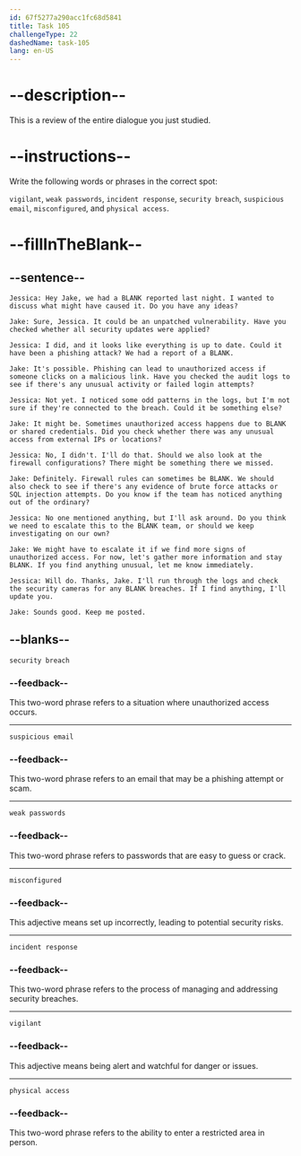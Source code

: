 ```yaml
---
id: 67f5277a290acc1fc68d5841
title: Task 105
challengeType: 22
dashedName: task-105
lang: en-US
---
```


<!-- REVIEW -->

# --description--

This is a review of the entire dialogue you just studied.

# --instructions--

Write the following words or phrases in the correct spot:

`vigilant`, `weak passwords`, `incident response`, `security breach`, `suspicious email`, `misconfigured`, and `physical access`.

# --fillInTheBlank--

## --sentence--

`Jessica: Hey Jake, we had a BLANK reported last night. I wanted to discuss what might have caused it. Do you have any ideas?`

`Jake: Sure, Jessica. It could be an unpatched vulnerability. Have you checked whether all security updates were applied?`

`Jessica: I did, and it looks like everything is up to date. Could it have been a phishing attack? We had a report of a BLANK.`

`Jake: It's possible. Phishing can lead to unauthorized access if someone clicks on a malicious link. Have you checked the audit logs to see if there's any unusual activity or failed login attempts?`

`Jessica: Not yet. I noticed some odd patterns in the logs, but I'm not sure if they're connected to the breach. Could it be something else?`

`Jake: It might be. Sometimes unauthorized access happens due to BLANK or shared credentials. Did you check whether there was any unusual access from external IPs or locations?`

`Jessica: No, I didn't. I'll do that. Should we also look at the firewall configurations? There might be something there we missed.`

`Jake: Definitely. Firewall rules can sometimes be BLANK. We should also check to see if there's any evidence of brute force attacks or SQL injection attempts. Do you know if the team has noticed anything out of the ordinary?`

`Jessica: No one mentioned anything, but I'll ask around. Do you think we need to escalate this to the BLANK team, or should we keep investigating on our own?`

`Jake: We might have to escalate it if we find more signs of unauthorized access. For now, let's gather more information and stay BLANK. If you find anything unusual, let me know immediately.`

`Jessica: Will do. Thanks, Jake. I'll run through the logs and check the security cameras for any BLANK breaches. If I find anything, I'll update you.`

`Jake: Sounds good. Keep me posted.`

## --blanks--

`security breach`

### --feedback--

This two-word phrase refers to a situation where unauthorized access occurs.

---

`suspicious email`

### --feedback--

This two-word phrase refers to an email that may be a phishing attempt or scam.

---

`weak passwords`

### --feedback--

This two-word phrase refers to passwords that are easy to guess or crack.

---

`misconfigured`

### --feedback--

This adjective means set up incorrectly, leading to potential security risks.

---

`incident response`

### --feedback--

This two-word phrase refers to the process of managing and addressing security breaches.

---

`vigilant`

### --feedback--

This adjective means being alert and watchful for danger or issues.

---

`physical access`

### --feedback--

This two-word phrase refers to the ability to enter a restricted area in person.
